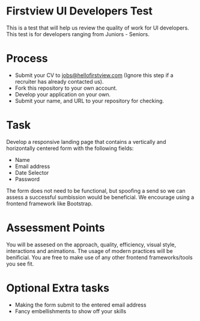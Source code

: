 # Firstview UI Developers Test
This is a test that will help us review the quality of work for UI developers. This test is for developers ranging from Juniors - Seniors.

# Process
- Submit your CV to jobs@hellofirstview.com (Ignore this step if a recruiter has already contacted us).
- Fork this repository to your own account.
- Develop your application on your own.
- Submit your name, and URL to your repository for checking.

# Task
Develop a responsive landing page that contains a vertically and horizontally centered form with the following fields:
- Name
- Email address
- Date Selector
- Password

The form does not need to be functional, but spoofing a send so we can assess a successful sumbission would be beneficial. We encourage using a frontend framework like Bootstrap.

# Assessment Points
You will be assesed on the approach, quality, efficiency, visual style, interactions and animations. The usage of modern practices will be benificial. You are free to make use of any other frontend frameworks/tools you see fit.

# Optional Extra tasks
- Making the form submit to the entered email address
- Fancy embellishments to show off your skills

